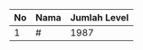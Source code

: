 | No | Nama            | Jumlah Level |
|----|-----------------|--------------|
| 1  | #    |    1987        |
